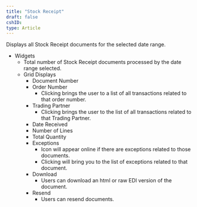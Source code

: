 ```yaml
---
title: "Stock Receipt"
draft: false
cshID:
type: Article
---
```



Displays all Stock Receipt documents for the selected date range.

-   Widgets
    -   Total number of Stock Receipt documents processed by the date range selected.
    -   Grid Displays
        -   Document Number
        -   Order Number
            -   Clicking brings the user to a list of all transactions related to that order number.
        -   Trading Partner
            -   Clicking brings the user to the list of all transactions related to that Trading Partner.
        -   Date Received
        -   Number of Lines
        -   Total Quantity
        -   Exceptions
            -   Icon will appear online if there are exceptions related to those documents.
            -   Clicking will bring you to the list of exceptions related to that document.
        -   Download
            -   Users can download an html or raw EDI version of the document.
        -   Resend
            -   Users can resend documents.

